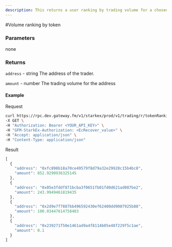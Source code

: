 ```yaml
---
description: This returns a user ranking by trading volume for a chosen token. If the parameters startDate and endDate are provided, the ranking includes only trading volume within that window of time. All volumes are quoted in ETH.
---
```


#Volume ranking by token

### **Parameters**

none

### **Returns**

`address` - string
The address of the trader.

`amount` - number
The trading volume for the address


#### **Example**

Request

```bash
curl https://rpc.dev.gateway.fm/v1/starkex/prod/v1/trading/r/tokenRanking \
-X GET \
-H "Authorization: Bearer <YOUR_API_KEY>" \
-H "GFM-StarkEx-Authorization: <EcRecover_value>" \
-H "Accept: application/json" \
-H "Content-Type: application/json"
```


Result

```javascript
[
  {
    "address": "0xfc898b18a70ce49579f8d79a32e29928c15b4bc8",
    "amount": 852.9290936325145
  },
  {
    "address": "0x05e3fddf871bcba3f0651fb01fd0d621ad087be2",
    "amount": 243.9949461819435
  },
  {
    "address": "0x2d9e7f7887bb496592430ef62400dd9007925b88",
    "amount": 100.03447614758483
  },
  {
    "address": "0x239271f50e1461ad9a4f8114b05e48f229f5c1ae",
    "amount": 0.1
  }
]
```